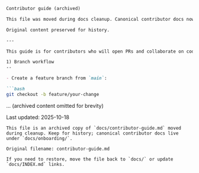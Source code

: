 <!-- Archived: canonical contributor guide lives at docs/onboarding/contribution-guide.md -->

```markdown
Contributor guide (archived)

This file was moved during docs cleanup. Canonical contributor docs now live in `docs/onboarding/contribution-guide.md`.

Original content preserved for history.

---

This guide is for contributors who will open PRs and collaborate on code. It intentionally omits internal bot/service-account details — contributors do not need to know or configure the automation tokens.

1) Branch workflow
--

- Create a feature branch from `main`:

```bash
git checkout -b feature/your-change
```

... (archived content omitted for brevity)

Last updated: 2025-10-18
```
This file is an archived copy of `docs/contributor-guide.md` moved during cleanup. Keep for history; canonical contributor docs live under `docs/onboarding/`.

Original filename: contributor-guide.md

If you need to restore, move the file back to `docs/` or update `docs/INDEX.md` links.
